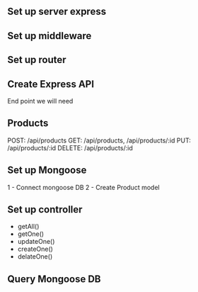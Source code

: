 ## Set up server express

## Set up middleware

## Set up router

## Create Express API

End point we will need

## Products

POST: /api/products
GET: /api/products, /api/products/:id
PUT: /api/products/:id
DELETE: /api/products/:id

## Set up Mongoose

1 - Connect mongoose DB
2 - Create Product model

## Set up controller

- getAll()
- getOne()
- updateOne()
- createOne()
- delateOne()

## Query Mongoose DB
